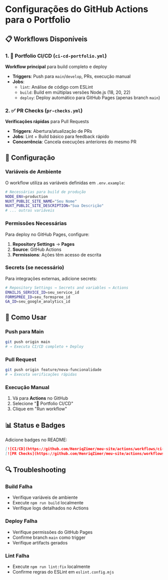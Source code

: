 # Configurações do GitHub Actions para o Portfolio

## 📋 Workflows Disponíveis

### 1. 🚀 Portfolio CI/CD (`ci-cd-portfolio.yml`)
**Workflow principal** para build completo e deploy

- **Triggers**: Push para `main`/`develop`, PRs, execução manual
- **Jobs**:
  - `lint`: Análise de código com ESLint
  - `build`: Build em múltiplas versões Node.js (18, 20, 22)
  - `deploy`: Deploy automático para GitHub Pages (apenas branch `main`)

### 2. ✅ PR Checks (`pr-checks.yml`)  
**Verificações rápidas** para Pull Requests

- **Triggers**: Abertura/atualização de PRs
- **Jobs**: Lint + Build básico para feedback rápido
- **Concorrência**: Cancela execuções anteriores do mesmo PR

## 🔧 Configuração

### Variáveis de Ambiente
O workflow utiliza as variáveis definidas em `.env.example`:

```bash
# Necessárias para build de produção
NODE_ENV=production
NUXT_PUBLIC_SITE_NAME="Seu Nome"
NUXT_PUBLIC_SITE_DESCRIPTION="Sua Descrição"
# ... outras variáveis
```

### Permissões Necessárias
Para deploy no GitHub Pages, configure:

1. **Repository Settings** → **Pages**
2. **Source**: GitHub Actions
3. **Permissions**: Ações têm acesso de escrita

### Secrets (se necessário)
Para integrações externas, adicione secrets:

```bash
# Repository Settings → Secrets and variables → Actions
EMAILJS_SERVICE_ID=seu_service_id
FORMSPREE_ID=seu_formspree_id
GA_ID=seu_google_analytics_id
```

## 🚀 Como Usar

### Push para Main
```bash
git push origin main
# → Executa CI/CD completo + Deploy
```

### Pull Request
```bash
git push origin feature/nova-funcionalidade
# → Executa verificações rápidas
```

### Execução Manual
1. Vá para **Actions** no GitHub
2. Selecione "🚀 Portfolio CI/CD"
3. Clique em "Run workflow"

## 📊 Status e Badges

Adicione badges no README:

```markdown
[![CI/CD](https://github.com/HenriqZimer/meu-site/actions/workflows/ci-cd-portfolio.yml/badge.svg)](https://github.com/HenriqZimer/meu-site/actions/workflows/ci-cd-portfolio.yml)
[![PR Checks](https://github.com/HenriqZimer/meu-site/actions/workflows/pr-checks.yml/badge.svg)](https://github.com/HenriqZimer/meu-site/actions/workflows/pr-checks.yml)
```

## 🔍 Troubleshooting

### Build Falha
- Verifique variáveis de ambiente
- Execute `npm run build` localmente
- Verifique logs detalhados no Actions

### Deploy Falha
- Verifique permissões do GitHub Pages
- Confirme branch `main` como trigger
- Verifique artifacts gerados

### Lint Falha
- Execute `npm run lint:fix` localmente
- Confirme regras do ESLint em `eslint.config.mjs`